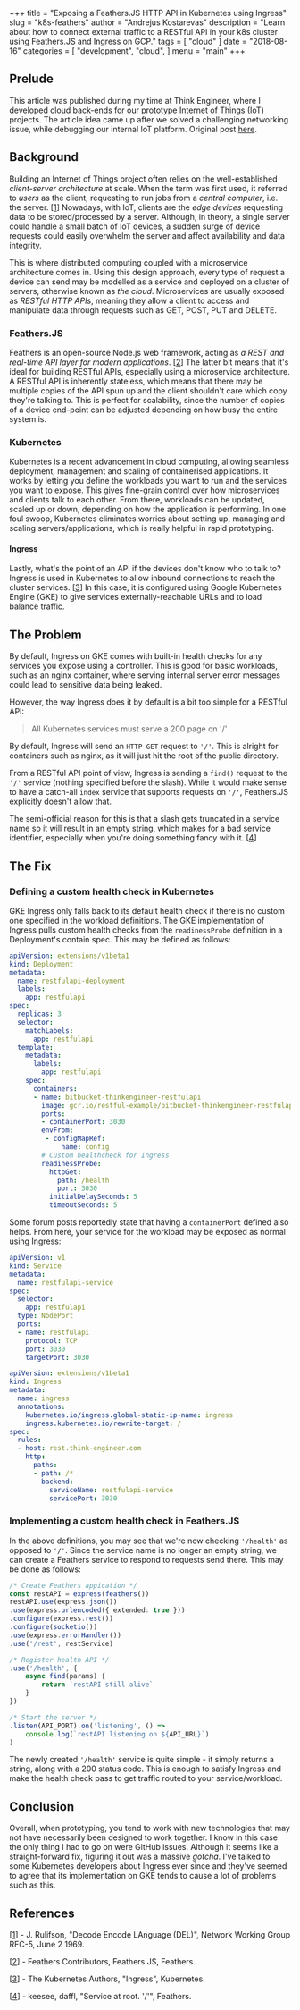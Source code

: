 +++
title = "Exposing a Feathers.JS HTTP API in Kubernetes using Ingress"
slug = "k8s-feathers"
author = "Andrejus Kostarevas"
description = "Learn about how to connect external traffic to a RESTful API in your k8s cluster using Feathers.JS and Ingress on GCP."
tags = [
    "cloud"
]
date = "2018-08-16"
categories = [
    "development",
    "cloud",
]
menu = "main"
+++

## Prelude

This article was published during my time
at Think Engineer, 
where I developed cloud back-ends
for our prototype Internet of Things (IoT) projects.
The article idea came up after we solved
a challenging networking issue, while
debugging our internal IoT platform. 
Original post [here](https://think-engineer.com/blog/cloud-computing/exposing-a-feathers-js-http-api-in-kubernetes-using-ingress).

## Background

Building an Internet of Things project often relies on the 
well-established _client-server architecture_ at scale.
When the term was first used, 
it referred to _users_ as the client,
requesting to run jobs from a _central computer_, i.e. the server. [[1]]
Nowadays, with IoT, clients are the _edge devices_
requesting data to be stored/processed by a server.
Although, in theory, a single server could 
handle a small batch of IoT devices,
a sudden surge of device requests could 
easily overwhelm the server and affect 
availability and data integrity.

This is where distributed computing coupled 
with a microservice architecture comes in.
Using this design approach, 
every type of request a device can send 
may be modelled as a service and deployed
on a cluster of servers, 
otherwise known as _the cloud_.
Microservices are usually exposed
as _RESTful HTTP APIs_, meaning they allow a client
to access and manipulate data through
requests such as GET, POST, PUT and DELETE.

### Feathers.JS

Feathers is an open-source Node.js web framework, 
acting as _a REST and real-time API layer for modern applications_. [[2]]
The latter bit means that it's ideal for building RESTful APIs,
especially using a microservice architecture.
A RESTful API is inherently stateless, which means that 
there may be multiple copies of the API spun up and 
the client shouldn't care which copy they're talking to. 
This is perfect for scalability, since the number of copies
of a device end-point can be adjusted depending on 
how busy the entire system is.

### Kubernetes

Kubernetes is a recent advancement in cloud computing,
allowing seamless deployment, management and scaling
of containerised applications.
It works by letting you define 
the workloads you want to run
and the services you want to expose.
This gives fine-grain control over
how microservices and clients
talk to each other.
From there, workloads can be 
updated, scaled up or down,
depending on how the application is performing.
In one foul swoop, Kubernetes eliminates worries
about setting up, managing and scaling servers/applications,
which is really helpful in rapid prototyping.

#### Ingress

Lastly, what's the point of an API if the devices
don't know who to talk to? 
Ingress is used in Kubernetes to allow inbound connections
to reach the cluster services. [[3]]
In this case, it is configured
using Google Kubernetes Engine (GKE)
to give services
externally-reachable URLs 
and to load balance traffic.



## The Problem

By default, Ingress on GKE 
comes with built-in health checks 
for any services 
you expose using a controller.
This is good for basic workloads, such as an nginx
container, where serving internal server error messages
could lead to sensitive data being leaked.

However, the way Ingress does it by default is 
a bit too simple for a RESTful API:

>All Kubernetes services must serve a 200 page on '/'

By default, Ingress will send an
`HTTP GET` request to `'/'`. 
This is alright for containers such as nginx,
as it will just hit the root of the public directory.

From a RESTful API point of view, Ingress is sending
a `find()` request to the `'/'` service 
(nothing specified before the slash). 
While it would make sense to have a catch-all
`index` service that supports requests on `'/'`,
Feathers.JS explicitly doesn't allow that.

The semi-official reason for this is that 
a slash gets truncated in a service name
so it will result in an empty string, which
makes for a bad service identifier, 
especially when you're doing 
something fancy with it. [[4]]

## The Fix

### Defining a custom health check in Kubernetes

GKE Ingress only falls back 
to its default health check
if there is no custom one specified 
in the workload definitions.
The GKE implementation of Ingress 
pulls custom health checks from 
the `readinessProbe` definition
in a Deployment's contain spec.
This may be defined as follows:

```yml
apiVersion: extensions/v1beta1
kind: Deployment
metadata:
  name: restfulapi-deployment
  labels:
    app: restfulapi
spec:
  replicas: 3
  selector:
    matchLabels:
      app: restfulapi
  template:
    metadata:
      labels:
        app: restfulapi
    spec:
      containers:
      - name: bitbucket-thinkengineer-restfulapi
        image: gcr.io/restful-example/bitbucket-thinkengineer-restfulapi:latest
        ports:
        - containerPort: 3030
        envFrom:
         - configMapRef:
             name: config
        # Custom healthcheck for Ingress
        readinessProbe:
          httpGet:
            path: /health
            port: 3030
          initialDelaySeconds: 5
          timeoutSeconds: 5
```

Some forum posts reportedly state that having a `containerPort` defined also helps. From here, your service for the workload may be exposed as normal using Ingress:
```yml
apiVersion: v1
kind: Service
metadata:
  name: restfulapi-service
spec:
  selector:
    app: restfulapi
  type: NodePort
  ports:
  - name: restfulapi
    protocol: TCP
    port: 3030
    targetPort: 3030
```
```yml
apiVersion: extensions/v1beta1
kind: Ingress
metadata:
  name: ingress
  annotations:
    kubernetes.io/ingress.global-static-ip-name: ingress
    ingress.kubernetes.io/rewrite-target: /
spec:
  rules:
  - host: rest.think-engineer.com
    http:
      paths:
      - path: /*
        backend:
          serviceName: restfulapi-service
          servicePort: 3030
```

### Implementing a custom health check in Feathers.JS

In the above definitions,
you may see that we're now
checking `'/health'` 
as opposed to `'/'`.
Since the service name is 
no longer an empty string,
we can create a Feathers service
to respond to requests send there.
This may be done as follows:

```ts
/* Create Feathers appication */
const restAPI = express(feathers())
restAPI.use(express.json())
.use(express.urlencoded({ extended: true }))
.configure(express.rest())
.configure(socketio())
.use(express.errorHandler())
.use('/rest', restService)

/* Register health API */
.use('/health', {
    async find(params) { 
        return `restAPI still alive`
    }
})

/* Start the server */
.listen(API_PORT).on('listening', () =>
    console.log(`restAPI listening on ${API_URL}`)
)
```

The newly created `'/health'` 
service is quite simple - 
it simply returns a string, 
along with a 200 status code.
This is enough to satisfy Ingress
and make the health check pass
to get traffic routed
to your service/workload.



## Conclusion

Overall, when prototyping, 
you tend to work with new 
technologies that may not have
necessarily been designed to work together.
I know in this case the only thing 
I had to go on were GitHub issues.
Although it seems like 
a straight-forward fix,
figuring it out was a massive _gotcha_.
I've talked to some Kubernetes developers
about Ingress ever since and they've
seemed to agree that its implementation
on GKE tends to cause 
a lot of problems such as this.



## References
[1]: https://tools.ietf.org/html/rfc5
[[1]] - 
J. Rulifson, 
"Decode Encode LAnguage (DEL)", 
Network Working Group RFC-5, 
June 2 1969. 

[2]: https://github.com/feathersjs/feathers
[[2]] - 
Feathers Contributors, 
Feathers.JS, 
Feathers. 

[3]: https://kubernetes.io/docs/concepts/services-networking/ingress/
[[3]] - 
The Kubernetes Authors,
"Ingress", 
Kubernetes. 

[4]: https://github.com/feathersjs/feathers/issues/728#issuecomment-355350349
[[4]] - 
keesee, daffl, 
"Service at root. '/'", 
Feathers. 
